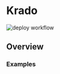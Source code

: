 # Krado

![deploy workflow](https://github.com/novalumo/krado/actions/workflows/deploy.yml/badge.svg)

## Overview

### Examples
